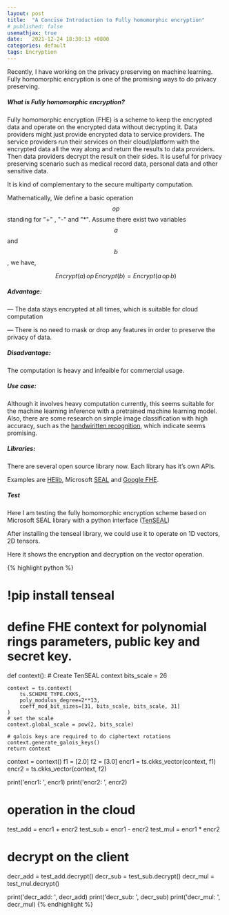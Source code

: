 ```yaml
---
layout: post
title:  "A Concise Introduction to Fully homomorphic encryption"
# published: false
usemathjax: true
date:   2021-12-24 18:30:13 +0800
categories: default
tags: Encryption
---
```


Recently, I have working on the privacy preserving on machine learning. Fully homomorphic encryption is one of the promising ways to do privacy preserving.

##### What is Fully homomorphic encryption?

Fully homomorphic encryption (FHE) is a scheme to keep the encrypted data and operate on the encrypted data without decrypting it.  Data providers might just provide encrypted data to service providers. The service providers run their services on their cloud/platform with the encrypted data all the way along and return the results to data providers.  Then data providers decrypt the result on their sides. It is useful for privacy preserving scenario such as medical record data, personal data and other sensitive data.

It is kind of complementary to the secure multiparty computation.

Mathematically, We define a basic operation $$op$$ standing for "+" , "-" and "*". 
Assume there exist two variables $$a$$ and $$b$$, we have,

$$Encrypt(a) \,op  \, Encrypt(b) = Encrypt(a  \,op \, b)$$

#####  Advantage: 

— The data stays encrypted at all times, which is suitable for cloud computation

— There is no need to mask or drop any features in order to preserve the privacy of data.

#####  Disadvantage:

The computation is heavy and infeaible for commercial usage.

#####  Use case:

 Although it involves heavy computation currently, this seems suitable for the machine learning inference with a pretrained machine learning model.  Also, there are some research on simple image classification with high accuracy, such as the [handwiritten recognition](https://www.microsoft.com/en-us/research/wp-content/uploads/2016/04/CryptonetsTechReport.pdf), which indicate seems promising.

#####  Libraries:

There are several  open source library now. Each library has it’s own APIs.

Examples are [HElib](https://github.com/homenc/HElib),  Microsoft [SEAL](https://github.com/microsoft/SEAL)  and [Google FHE](https://github.com/google/fully-homomorphic-encryption).

#####  Test

Here I am testing the fully homomorphic encryption scheme based on Microsoft SEAL library with a python interface ([TenSEAL](https://github.com/OpenMined/TenSEAL))

After installing the tenseal library, we could use it to operate on 1D vectors, 2D tensors.

Here it shows the encryption and decryption on the vector operation. 

{% highlight python %} 
# !pip install tenseal
# define FHE context for polynomial rings parameters, public key and secret key.
def context():
    # Create TenSEAL context
    bits_scale = 26

    context = ts.context(
        ts.SCHEME_TYPE.CKKS,
        poly_modulus_degree=2**13,
        coeff_mod_bit_sizes=[31, bits_scale, bits_scale, 31]
    )
    # set the scale
    context.global_scale = pow(2, bits_scale)

    # galois keys are required to do ciphertext rotations
    context.generate_galois_keys()
    return context

context = context()
f1 = [2.0]
f2 = [3.0]
encr1 = ts.ckks_vector(context, f1)
encr2 = ts.ckks_vector(context, f2)

print('encr1: ', encr1)
print('encr2: ', encr2)

# operation in the cloud
test_add = encr1 + encr2
test_sub = encr1 - encr2
test_mul = encr1 * encr2


# decrypt on the client
decr_add = test_add.decrypt()
decr_sub = test_sub.decrypt()
decr_mul = test_mul.decrypt()

print('decr_add: ', decr_add)
print('decr_sub: ', decr_sub)
print('decr_mul: ', decr_mul)
{% endhighlight %}

